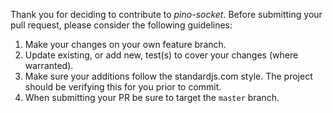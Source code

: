 Thank you for deciding to contribute to *pino-socket*. Before submitting
your pull request, please consider the following guidelines:

1. Make your changes on your own feature branch.
2. Update existing, or add new, test(s) to cover your changes (where warranted).
3. Make sure your additions follow the standardjs.com style. The project
   should be verifying this for you prior to commit.
4. When submitting your PR be sure to target the `master` branch.
